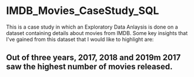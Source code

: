 # IMDB_Movies_CaseStudy_SQL

This is a case study in which an Exploratory Data Anlaysis is done on a dataset containing details about movies from IMDB. Some key insights that I've gained from this dataset that I would like to highlight are:
## Out of three years, 2017, 2018 and 2019m 2017 saw the highest number of movies released.
